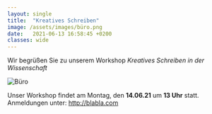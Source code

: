 ```yaml
---
layout: single
title:  "Kreatives Schreiben"
image: /assets/images/büro.png
date:   2021-06-13 16:58:45 +0200
classes: wide
---
```


Wir begrüßen Sie zu unserem Workshop *Kreatives Schreiben in der Wissenschaft*

![Büro](../assets/images/büro.png)

Unser Workshop findet am Montag, den **14.06.21** um **13 Uhr** statt. Anmeldungen unter: <http://blabla.com>